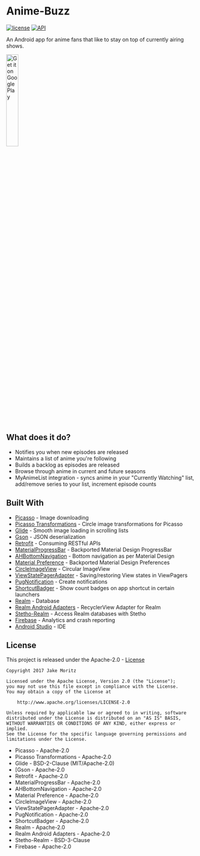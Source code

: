 # Anime-Buzz
[![license](https://img.shields.io/github/license/mashape/apistatus.svg)](LICENSE)
[![API](https://img.shields.io/badge/API-15%2B-green.svg?style=flat)](https://android-arsenal.com/api?level=15)

An Android app for anime fans that like to stay on top of currently airing shows.

<a href='https://play.google.com/store/apps/details?id=me.jakemoritz.animebuzz&pcampaignid=MKT-Other-global-all-co-prtnr-py-PartBadge-Mar2515-1'><img width="25%" height="auto" alt='Get it on Google Play' src='https://play.google.com/intl/en_us/badges/images/generic/en_badge_web_generic.png'/></a>

## What does it do?
- Notifies you when new episodes are released
- Maintains a list of anime you're following 
- Builds a backlog as episodes are released
- Browse through anime in current and future seasons
- MyAnimeList integration - syncs anime in your "Currently Watching" list, add/remove series to your list, increment episode counts

## Built With
- [Picasso](https://square.github.io/picasso/) - Image downloading
- [Picasso Transformations](https://github.com/wasabeef/picasso-transformations) - Circle image transformations for Picasso
- [Glide](https://github.com/bumptech/glide) - Smooth image loading in scrolling lists
- [Gson](https://github.com/google/gson) - JSON deserialization
- [Retrofit](https://github.com/square/retrofit) - Consuming RESTful APIs
- [MaterialProgressBar](https://github.com/DreaminginCodeZH/MaterialProgressBar) - Backported Material Design ProgressBar
- [AHBottomNavigation](https://github.com/aurelhubert/ahbottomnavigation) - Bottom navigation as per Material Design
- [Material Preference](https://github.com/consp1racy/android-support-preference) - Backported Material Design Preferences
- [CircleImageView](https://github.com/hdodenhof/CircleImageView) - Circular ImageView
- [ViewStatePagerAdapter](https://github.com/NightlyNexus/ViewStatePagerAdapter) - Saving/restoring View states in ViewPagers
- [PugNotification](https://github.com/halysongoncalves/Pugnotification) - Create notifications
- [ShortcutBadger](https://github.com/leolin310148/ShortcutBadger) - Show count badges on app shortcut in certain launchers
- [Realm](https://realm.io/docs/get-started/overview/) - Database
- [Realm Android Adapters](https://github.com/realm/realm-android-adapters) - RecyclerView Adapter for Realm
- [Stetho-Realm](https://github.com/uPhyca/stetho-realm) - Access Realm databases with Stetho
- [Firebase](https://firebase.google.com/) - Analytics and crash reporting
- [Android Studio](https://developer.android.com/studio/index.html) - IDE

## License
This project is released under the Apache-2.0 - [License](/LICENSE)

   ```
   Copyright 2017 Jake Moritz

   Licensed under the Apache License, Version 2.0 (the "License");
   you may not use this file except in compliance with the License.
   You may obtain a copy of the License at

       http://www.apache.org/licenses/LICENSE-2.0

   Unless required by applicable law or agreed to in writing, software
   distributed under the License is distributed on an "AS IS" BASIS,
   WITHOUT WARRANTIES OR CONDITIONS OF ANY KIND, either express or implied.
   See the License for the specific language governing permissions and
   limitations under the License.
   ```

- Picasso - Apache-2.0
- Picasso Transformations - Apache-2.0
- Glide - BSD-2-Clause (MIT/Apache-2.0)
- [Gson - Apache-2.0
- Retrofit - Apache-2.0
- MaterialProgressBar - Apache-2.0
- AHBottomNavigation - Apache-2.0
- Material Preference - Apache-2.0
- CircleImageView - Apache-2.0
- ViewStatePagerAdapter - Apache-2.0
- PugNotification - Apache-2.0
- ShortcutBadger - Apache-2.0
- Realm - Apache-2.0
- Realm Android Adapters - Apache-2.0
- Stetho-Realm - BSD-3-Clause
- Firebase - Apache-2.0
